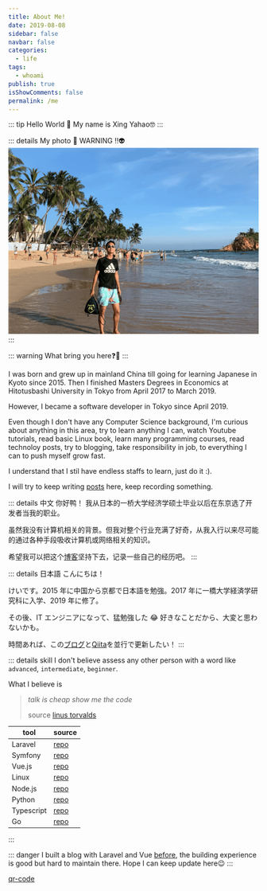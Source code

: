 ```yaml
---
title: About Me!
date: 2019-08-08
sidebar: false
navbar: false
categories:
  - life
tags:
  - whoami
publish: true
isShowComments: false
permalink: /me
---
```


::: tip
Hello World 🚀
My name is Xing Yahao🤓
:::

<!-- more -->

::: details My photo 👾 WARNING ‼️👽
![Image-of-Me](/images/self-squar.png)
:::

::: warning
What bring you here❓🤔
:::

I was born and grew up in mainland China till going for learning Japanese in Kyoto since 2015. Then I finished Masters Degrees in Economics at Hitotusbashi University in Tokyo from April 2017 to March 2019.

However, I became a software developer in Tokyo since April 2019.

Even though I don't have any Computer Science background, I'm curious about anything in this area, try to learn anything I can, watch Youtube tutorials, read basic Linux book, learn many programming courses, read technoloy posts, try to blogging, take responsibility in job, to everything I can to push myself grow fast.

I understand that I stil have endless staffs to learn, just do it :).

I will try to keep writing [posts](/) here, keep recording something.

::: details 中文
你好鸭！ 我从日本的一桥大学经济学硕士毕业以后在东京选了开发者当我的职业。

虽然我没有计算机相关的背景。但我对整个行业充满了好奇，从我入行以来尽可能的通过各种手段吸收计算机或网络相关的知识。

希望我可以把这个[博客](/)坚持下去，记录一些自己的经历吧。
:::

::: details 日本語
こんにちは！

けいです。2015 年に中国から京都で日本語を勉強。2017 年に一橋大学経済学研究科に入学、2019 年に修了。

その後、IT エンジニアになって、猛勉強した 😂 好きなことだから、大変と思わないかも。

時間あれば、この[ブログ](/)と[Qiita](https://qiita.com/xyyolab)を並行で更新したい！
:::

::: details skill
I don't believe assess any other person with a word like `advanced`, `intermediate`, `beginner`.

What I believe is

> _talk is cheap show me the code_
>
> source [linus torvalds](https://en.wikiquote.org/wiki/Linus_Torvalds)

| tool       | source   |
| ---------- | -------- |
| Laravel    | [repo]() |
| Symfony    | [repo]() |
| Vue.js     | [repo]() |
| Linux      | [repo]() |
| Node.js    | [repo]() |
| Python     | [repo]() |
| Typescript | [repo]() |
| Go         | [repo]() |

:::

::: danger
I built a blog with Laravel and Vue [before](), the building experience is good but hard to maintain there.
Hope I can keep update here😉
:::

[qr-code](wechat)

<style lang="stylus" module>
img[alt~="Image-of-Me"] {
    width 400px
    box-shadow 0px 0px 6px 2px rgba(9, 9, 16, 0.2)
    border-radius 5px
}
</style>
